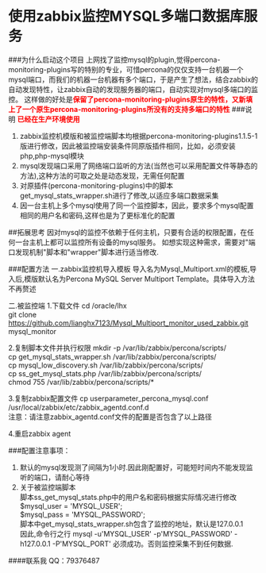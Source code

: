 # 使用zabbix监控MYSQL多端口数据库服务

###为什么启动这个项目
上网找了监控mysql的plugin,觉得percona-monitoring-plugins写的特别的专业，可惜percona的仅仅支持一台机器一个mysql端口，而我们的机器一台机器有多个端口，于是产生了想法，结合zabbix的自动发现特性，让zabbix自动的发现服务器的端口，自动实现对mysql多端口的监控。
这样做的好处是<b style='color:red'>保留了percona-monitoring-plugins原生的特性，又新填上了一个原生percona-monitoring-plugins所没有的支持多端口的特性</b>
###说明
<b style='color:red'>已经在生产环境使用</b>   
1. zabbix监控机模版和被监控端脚本均根据percona-monitoring-plugins1.1.5-1版进行修改，因此被监控端安装条件同原版插件相同，比如，必须安装php,php-mysql模块   
2. mysql发现端口采用了网络端口监听的方法(当然也可以采用配置文件等静态的方法),这种方法的可取之处是动态发现，无需任何配置   
3. 对原插件(percona-monitoring-plugins)中的脚本get_mysql_stats_wrapper.sh进行了修改,以适应多端口数据采集   
4. 因一台主机上多个mysql使用了同一个监控脚本，因此，要求多个mysql配置相同的用户名和密码,这样也是为了更标准化的配置   

##拓展思考
因对mysql的监控不依赖于任何主机，只要有合适的权限配置，在任何一台主机上都可以监控所有设备的mysql服务。
如想实现这种需求，需要对"端口发现机制"脚本和"wrapper"脚本进行适当修改.


###配置方法
一.zabbix监控机导入模板
导入名为Mysql_Multiport.xml的模板,导入后,模版默认名为Percona MySQL Server Multiport Template。具体导入方法不再赘述

二.被监控端
1.下载文件
cd /oracle/lhx<br>
git clone https://github.com/lianghx7123/Mysql_Multiport_monitor_used_zabbix.git mysql_monitor<br>

2.复制脚本文件并执行权限
mkdir -p /var/lib/zabbix/percona/scripts/<br>
cp get_mysql_stats_wrapper.sh /var/lib/zabbix/percona/scripts/<br>
cp mysql_low_discovery.sh /var/lib/zabbix/percona/scripts/<br>
cp ss_get_mysql_stats.php /var/lib/zabbix/percona/scripts/<br>
chmod 755 /var/lib/zabbix/percona/scripts/*<br>

3.复制zabbix配置文件
cp userparameter_percona_mysql.conf /usr/local/zabbix/etc/zabbix_agentd.conf.d<br>
注意：请注意zabbix_agentd.conf文件的配置是否包含了以上路径<br>

4.重启zabbix agent

###配置注意事项：

1. 默认的mysql发现测了间隔为1小时.因此刚配置好，可能短时间内不能发现监听的端口，请耐心等待<br>
2. 关于被监控端脚本<br>
	脚本ss_get_mysql_stats.php中的用户名和密码根据实际情况进行修改<br>
		$mysql_user = 'MYSQL_USER';<br>
		$mysql_pass = 'MYSQL_PASSWORD';<br>
	脚本中get_mysql_stats_wrapper.sh包含了监控的地址，默认是127.0.0.1<br>
	因此,命令行之行 mysql -u'MYSQL_USER' -p'MYSQL_PASSWORD' -h127.0.0.1 -P'MYSQL_PORT' 必须成功。否则监控采集不到任何数据.

####联系我 
  QQ：79376487   
